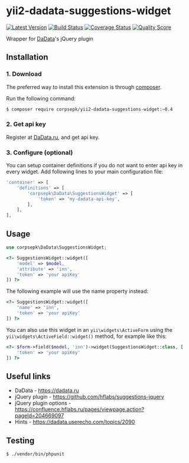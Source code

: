 # yii2-dadata-suggestions-widget

[![Latest Version](https://img.shields.io/github/tag/corpsepk/yii2-dadata-suggestions-widget.svg?style=flat-square&label=release)](https://github.com/corpsepk/yii2-dadata-suggestions-widget/tags)
[![Build Status](https://img.shields.io/travis/corpsepk/yii2-dadata-suggestions-widget/master.svg?style=flat-square)](https://travis-ci.org/corpsepk/yii2-dadata-suggestions-widget)
[![Coverage Status](https://img.shields.io/scrutinizer/coverage/g/corpsepk/yii2-dadata-suggestions-widget.svg?style=flat-square)](https://scrutinizer-ci.com/g/corpsepk/yii2-dadata-suggestions-widget/code-structure)
[![Quality Score](https://img.shields.io/scrutinizer/g/corpsepk/yii2-dadata-suggestions-widget.svg?style=flat-square)](https://scrutinizer-ci.com/g/corpsepk/yii2-dadata-suggestions-widget)

Wrapper for [DaData](https://dadata.ru/suggestions/)'s jQuery plugin

## Installation

### 1. Download
The preferred way to install this extension is through [composer](http://getcomposer.org/download/).

Run the following command:

```bash
$ composer require corpsepk/yii2-dadata-suggestions-widget:~0.4
```

### 2. Get api key
Register at [DaData.ru](https://dadata.ru/profile/#info), and get api key.

### 3. Configure (optional)
You can setup container definitions if you do not want to enter api key in every widget.
Add following lines to your main configuration file:

```php
'container' => [
    'definitions' => [
        'corpsepk\DaData\SuggestionsWidget' => [
            'token' => 'my-dadata-api-key',
        ],
    ],
],
```

## Usage

```php
use corpsepk\DaData\SuggestionsWidget;
```

```php
<?= SuggestionsWidget::widget([
    'model' => $model,
    'attribute' => 'inn',
    'token' => 'your apiKey'
]) ?>
```
The following example will use the name property instead:
```php
<?= SuggestionsWidget::widget([
    'name' => 'inn',
    'token' => 'your apiKey'
]) ?>
```
You can also use this widget in an `yii\widgets\ActiveForm` using the `yii\widgets\ActiveField::widget()`
method, for example like this:
```php
<?= $form->field($model, 'inn')->widget(SuggestionsWidget::class, [
    'token' => 'your apiKey'
]) ?>
```

## Useful links

- DaData - https://dadata.ru
- jQuery plugin - https://github.com/hflabs/suggestions-jquery
- jQuery plugin options - https://confluence.hflabs.ru/pages/viewpage.action?pageId=204669097
- Hints - https://dadata.userecho.com/topics/2090


## Testing

```bash
$ ./vendor/bin/phpunit
```
